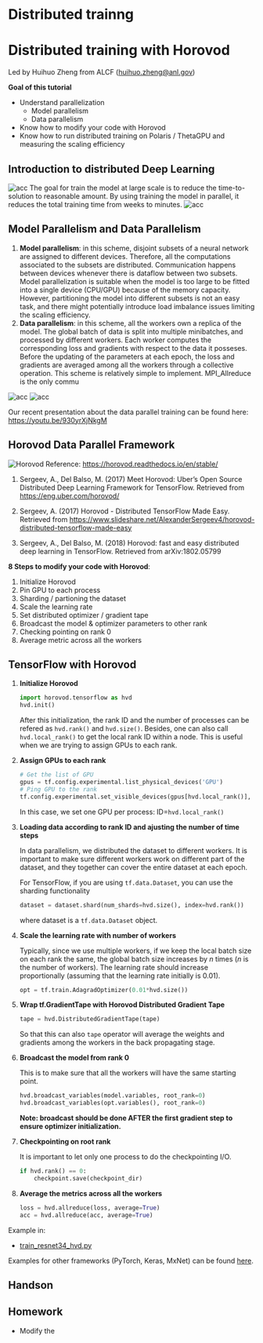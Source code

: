 # Distributed trainng


# Distributed training with Horovod
Led by Huihuo Zheng from ALCF (<huihuo.zheng@anl.gov>)

**Goal of this tutorial**
* Understand parallelization 
	- Model parallelism
	- Data parallelism
* Know how to modify your code with Horovod
* Know how to run distributed training on Polaris / ThetaGPU and measuring the scaling efficiency

## Introduction to distributed Deep Learning
![acc](./images/need.png)
The goal for train the model at large scale is to reduce the time-to-solution to reasonable amount. By using training the model in parallel, it reduces the total training time from weeks to minutes.
![acc](./images/resnet50.png)


## Model Parallelism and Data Parallelism

1. **Model parallelism**: in this scheme, disjoint subsets of a neural network are assigned to different devices. Therefore, all the computations associated to the subsets are distributed. Communication happens between devices whenever there is dataflow between two subsets. Model parallelization is suitable when the model is too large to be fitted into a single device (CPU/GPU) because of the memory capacity. However, partitioning the model into different subsets is not an easy task, and there might potentially introduce load imbalance issues limiting the scaling efficiency.  
2. **Data parallelism**: in this scheme, all the workers own a replica of the model. The global batch of data is split into multiple minibatches, and processed by different workers. Each worker computes the corresponding loss and gradients with respect to the data it posseses. Before the updating of the parameters at each epoch, the loss and gradients are averaged among all the workers through a collective operation. This scheme is relatively simple to implement. MPI_Allreduce is the only commu

![acc](./images/distributed.png)
![acc](./images/pipeline.png)

Our recent presentation about the data parallel training can be found here: https://youtu.be/930yrXjNkgM

## Horovod Data Parallel Framework
![Horovod](./images/Horovod.png)
Reference: https://horovod.readthedocs.io/en/stable/
1. Sergeev, A., Del Balso, M. (2017) Meet Horovod: Uber’s Open Source Distributed Deep Learning Framework for TensorFlow. Retrieved from https://eng.uber.com/horovod/
2. Sergeev, A. (2017) Horovod - Distributed TensorFlow Made Easy. Retrieved from https://www.slideshare.net/AlexanderSergeev4/horovod-distributed-tensorflow-made-easy

3. Sergeev, A., Del Balso, M. (2018) Horovod: fast and easy distributed deep learning in TensorFlow. Retrieved from arXiv:1802.05799

**8 Steps to modify your code with Horovod**:
  1. Initialize Horovod
  2. Pin GPU to each process
  3. Sharding / partioning the dataset
  4. Scale the learning rate
  5. Set distributed optimizer / gradient tape
  6. Broadcast the model & optimizer parameters to other rank
  7. Checking pointing on rank 0
  8. Average metric across all the workers

## TensorFlow with Horovod
1) **Initialize Horovod**
	```python
	import horovod.tensorflow as hvd 
	hvd.init()
	```
	After this initialization, the rank ID and the number of processes can be refered as ```hvd.rank()``` and ```hvd.size()```. Besides, one can also call ```hvd.local_rank()``` to get the local rank ID within a node. This is useful when we are trying to assign GPUs to each rank. 

2) **Assign GPUs to each rank**
	```python
	# Get the list of GPU
	gpus = tf.config.experimental.list_physical_devices('GPU')
	# Ping GPU to the rank
	tf.config.experimental.set_visible_devices(gpus[hvd.local_rank()], 'GPU')
	```
	In this case, we set one GPU per process: ID=```hvd.local_rank()```

3) **Loading data according to rank ID and ajusting the number of time steps**

	In data parallelism, we distributed the dataset to different workers. It is important to make sure different workers work on different part of the dataset, and they together can cover the entire dataset at each epoch. 

	For TensorFlow, if you are using ```tf.data.Dataset```, you can use the sharding functionality 
	```python
	dataset = dataset.shard(num_shards=hvd.size(), index=hvd.rank())
	```
	where dataset is a ```tf.data.Dataset``` object. 

4) **Scale the learning rate with number of workers**

	Typically, since we use multiple workers, if we keep the local batch size on each rank the same, the global batch size increases by $n$ times ($n$ is the number of workers). The learning rate should increase proportionally (assuming that the learning rate initially is 0.01).
	```python
	opt = tf.train.AdagradOptimizer(0.01*hvd.size())
	```

5) **Wrap tf.GradientTape with Horovod Distributed Gradient Tape**

	```python
	tape = hvd.DistributedGradientTape(tape)
	```
	So that this can also ```tape``` operator will average the weights and gradients among the workers in the back propagating stage. 

6) **Broadcast the model from rank 0**

	This is to make sure that all the workers will have the same starting point.
	```python
	hvd.broadcast_variables(model.variables, root_rank=0)
	hvd.broadcast_variables(opt.variables(), root_rank=0)
	```
	**Note: broadcast should be done AFTER the first gradient step to ensure optimizer initialization.**

7) **Checkpointing on root rank**

	It is important to let only one process to do the checkpointing I/O. 
	```python
	if hvd.rank() == 0: 
		checkpoint.save(checkpoint_dir)
	```

8) **Average the metrics across all the workers**
	```python
	loss = hvd.allreduce(loss, average=True)
	acc = hvd.allreduce(acc, average=True)
	```

Example in: 
* [train_resnet34_hvd.py](train_resnet34_hvd.py)


Examples for other frameworks (PyTorch, Keras, MxNet) can be found [here](https://github.com/horovod/horovod/tree/master/examples). 

## Handson


## Homework
* Modify the 